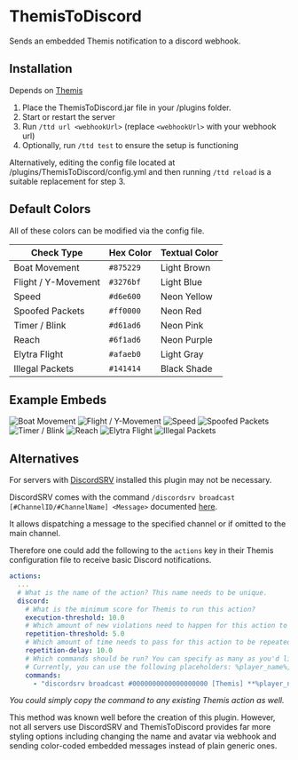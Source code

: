# ThemisToDiscord

Sends an embedded Themis notification to a discord webhook.

## Installation

Depends on [Themis](https://www.spigotmc.org/resources/themis-anti-cheat-1-17-1-20-bedrock-support-paper-compatibility-free-optimized.90766/)
1. Place the ThemisToDiscord.jar file in your /plugins folder.
2. Start or restart the server
3. Run `/ttd url <webhookUrl>` (replace `<webhookUrl>` with your webhook url)
4. Optionally, run `/ttd test` to ensure the setup is functioning

Alternatively, editing the config file located at /plugins/ThemisToDiscord/config.yml and then running `/ttd reload` is a suitable replacement for step 3.

## Default Colors

All of these colors can be modified via the config file.

| Check Type | Hex Color | Textual Color |
| --- | --- | --- |
| Boat Movement       | `#875229`  | Light Brown |
| Flight / Y-Movement | `#3276bf`  | Light Blue  |
| Speed               | `#d6e600`  | Neon Yellow |
| Spoofed Packets     | `#ff0000`  | Neon Red    |
| Timer / Blink       | `#d61ad6`  | Neon Pink   |
| Reach               | `#6f1ad6`  | Neon Purple |
| Elytra Flight       | `#afaeb0`  | Light Gray  |
| Illegal Packets     | `#141414`  | Black Shade |

## Example Embeds

![Boat Movement](https://github.com/EarthCow/ThemisToDiscord/assets/56940983/cb271d23-cfa3-450c-b28c-a21c2b5ac694)
![Flight / Y-Movement](https://github.com/EarthCow/ThemisToDiscord/assets/56940983/6a527f65-322c-4c78-b037-110d85213a3a)
![Speed](https://github.com/EarthCow/ThemisToDiscord/assets/56940983/8695670a-098e-4ce3-8acc-a311c71442cf)
![Spoofed Packets](https://github.com/EarthCow/ThemisToDiscord/assets/56940983/be952458-7953-4a3b-82dd-91c37855d2fb)
![Timer / Blink](https://github.com/EarthCow/ThemisToDiscord/assets/56940983/f160ec26-7b59-460f-ba85-af36d49a5207)
![Reach](https://github.com/EarthCow/ThemisToDiscord/assets/56940983/bc7a5f36-b7fc-42a3-bc96-b8606f8d5862)
![Elytra Flight](https://github.com/EarthCow/ThemisToDiscord/assets/56940983/1ac7d2f5-a4ba-4cfb-8956-082489e90e83)
![Illegal Packets](https://github.com/EarthCow/ThemisToDiscord/assets/56940983/1504f7a2-a86d-4cd4-a023-b5fcd427eacb)

## Alternatives

For servers with [DiscordSRV](https://www.spigotmc.org/resources/discordsrv.18494/) installed this plugin may not be necessary.

DiscordSRV comes with the command `/discordsrv broadcast [#ChannelID/#ChannelName] <Message>` documented [here](https://docs.discordsrv.com/commands#staff-commands).

It allows dispatching a message to the specified channel or if omitted to the main channel.

Therefore one could add the following to the `actions` key in their Themis configuration file to receive basic Discord notifications.
```yaml
actions:
  ...
  # What is the name of the action? This name needs to be unique.
  discord:
    # What is the minimum score for Themis to run this action?
    execution-threshold: 10.0
    # Which amount of new violations need to happen for this action to be repeated?
    repetition-threshold: 5.0
    # Which amount of time needs to pass for this action to be repeated?
    repetition-delay: 10.0
    # Which commands should be run? You can specify as many as you'd like which will be run in the order they're listed.
    # Currently, you can use the following placeholders: %player_name%, %detection_type%, %score%, %ping%, %tps%
    commands:
      - "discordsrv broadcast #0000000000000000000 [Themis] **%player_name%** was flagged for *%detection_type%* hacks! [Score: %score% | Ping: %ping% | TPS: %tps%]"
```
_You could simply copy the command to any existing Themis action as well._

This method was known well before the creation of this plugin. However, not all servers use DiscordSRV and ThemisToDiscord provides far more styling options including changing the name and avatar via webhook and sending color-coded embedded messages instead of plain generic ones.
